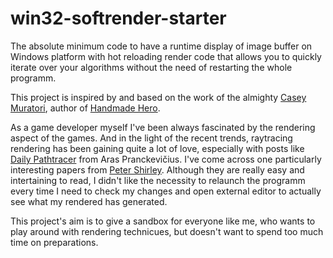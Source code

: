 # win32-softrender-starter
The absolute minimum code to have a runtime display of image buffer on Windows platform with hot reloading render code that allows you to quickly iterate over your algorithms without the need of restarting the whole programm.

This project is inspired by and based on the work of the almighty [Casey Muratori](https://caseymuratori.com/about), author of [Handmade Hero](https://handmadehero.org/).

As a game developer myself I've been always fascinated by the rendering aspect of the games.
And in the light of the recent trends, raytracing rendering has been gaining quite a lot of love, especially with posts like [Daily Pathtracer](https://aras-p.info/blog/2018/03/28/Daily-Pathtracer-Part-0-Intro/) from Aras Pranckevičius.
I've come across one particularly interesting papers from [Peter Shirley](https://twitter.com/Peter_shirley/). Although they are really easy and intertaining to read, I didn't like the necessity to relaunch the programm every time I need to check my changes and open external editor to actually see what my rendered has generated.

This project's aim is to give a sandbox for everyone like me, who wants to play around with rendering technicues, but doesn't want to spend too much time on preparations.
